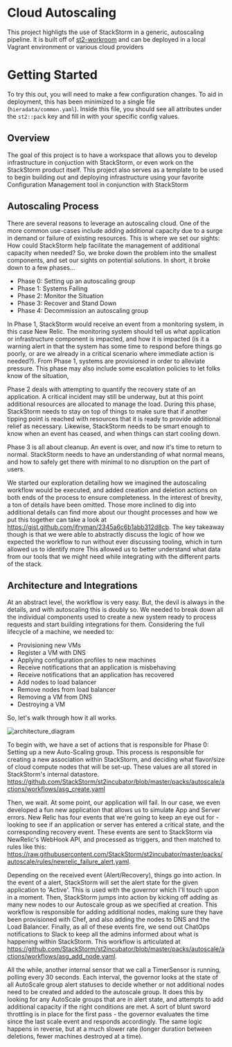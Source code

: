 Cloud Autoscaling
=========

This project highligts the use of StackStorm in a generic, autoscaling pipeline. It is built off of
[st2-workroom](https://github.com/StackStorm/st2-workroom) and can be deployed in a local Vagrant
environment or various cloud providers

# Getting Started

To try this out, you will need to make a few configuration changes. To aid in deployment, this has been
minimized to a single file (`hieradata/common.yaml`). Inside this file, you should see all attributes
under the `st2::pack` key and fill in with your specific config values.

## Overview

The goal of this project is to have a workspace that allows you to develop infrastructure in conjuction
with StackStorm, or even work on the StackStorm product itself. This project also serves as a template
to be used to begin building out and deploying infrastructure using your favorite Configuration Management
tool in conjunction with StackStorm

## Autoscaling Process

There are several reasons to leverage an autoscaling cloud. One of the more common use-cases include adding additional capacity due to a surge in demand or failure of existing resources. This is where we set our sights: How could StackStorm help facilitate the management of additional capacity when needed? So, we broke down the problem into the smallest components, and set our sights on potential solutions. In short, it broke down to a few phases...

* Phase 0: Setting up an autoscaling group
* Phase 1: Systems Failing
* Phase 2: Monitor the Situation
* Phase 3: Recover and Stand Down
* Phase 4: Decommission an autoscaling group

In Phase 1, StackStorm would receive an event from a monitoring system, in this case New Relic. The monitoring system should tell us what application or infrastructure component is impacted, and how it is impacted (is it a warning alert in that the system has some time to respond before things go poorly, or are we already in a critical scenario where immediate action is needed?). From Phase 1, systems are provisioned in order to alleviate pressure. This phase may also include some escalation policies to let folks know of the situation, 

Phase 2 deals with attempting to quantify the recovery state of an application. A critical incident may still be underway, but at this point additional resources are allocated to manage the load. During this phase, StackStorm needs to stay on top of things to make sure that if another tipping point is reached with resources that it is ready to provide additional relief as necessary. Likewise, StackStorm needs to be smart enough to know when an event has ceased, and when things can start cooling down.

Phase 3 is all about cleanup. An event is over, and now it's time to return to normal. StackStorm needs to have an understanding of what normal means, and how to safely get there with minimal to no disruption on the part of users.

We started our exploration detailing how we imagined the autoscaling workflow would be executed, and added creation and deletion actions on both ends of the process to ensure completeness. In the interest of brevity, a ton of details have been omitted. Those more inclined to dig into additional details can find more about our thought processes and how we put this together can take a look at https://gist.github.com/jfryman/2345a6c6b1abb312d8cb. The key takeaway though is that we were able to abstractly discuss the logic of how we expected the workflow to run without ever discussing tooling, which in turn allowed us to identify more  This allowed us to better understand what data from our tools that we might need while integrating with the different parts of the stack.

## Architecture and Integrations

At an abstract level, the workflow is very easy. But, the devil is always in the details, and with autoscaling this is doubly so. We needed to break down all the individual components used to create a new system ready to process requests and start building integrations for them. Considering the full lifecycle of a machine, we needed to:

* Provisioning new VMs
* Register a VM with DNS
* Applying configuration profiles to new machines
* Receive notifications that an application is misbehaving
* Receive notifications that an application has recovered
* Add nodes to load balancer
* Remove nodes from load balancer
* Removing a VM from DNS
* Destroying a VM

So, let's walk through how it all works.

![architecture_diagram](https://cloud.githubusercontent.com/assets/20028/6277282/339edbda-b842-11e4-9638-750dda437ab6.jpg)

To begin with, we have a set of actions that is responsible for Phase 0: Setting up a new Auto-Scaling group. This process is responsible for creating a new association within StackStorm, and deciding what flavor/size of cloud compute nodes that will be set-up. These values are all stored in StackStorm's internal datastore. https://github.com/StackStorm/st2incubator/blob/master/packs/autoscale/actions/workflows/asg_create.yaml

Then, we wait. At some point, our application will fail. In our case, we even developed a fun new application that allows us to simulate App and Server errors. New Relic has four events that we're going to keep an eye out for - looking to see if an application or server has entered a critical state, and the corresponding recovery event. These events are sent to StackStorm via NewRelic's WebHook API, and processed as triggers, and then matched to rules like this: https://raw.githubusercontent.com/StackStorm/st2incubator/master/packs/autoscale/rules/newrelic_failure_alert.yaml.

Depending on the received event (Alert/Recovery), things go into action. In the event of a alert, StackStorm will set the alert state for the given application to 'Active'. This is used with the governor which I'll touch upon in a moment. Then, StackStorm jumps into action by kicking off adding as many new nodes to our Autoscale group as we specified at creation. This workflow is responsible for adding additional nodes, making sure they have been provisioned with Chef, and also adding the nodes to DNS and the Load Balancer. Finally, as all of these events fire, we send out ChatOps notifications to Slack to keep all the admins informed about what is happening within StackStorm. This workflow is articulated at https://github.com/StackStorm/st2incubator/blob/master/packs/autoscale/actions/workflows/asg_add_node.yaml.

All the while, another internal sensor that we call a TimerSensor is running, polling every 30 seconds. Each interval, the governor looks at the state of all AutoScale group alert statuses to decide whether or not additional nodes need to be created and added to the autoscale group. It does this by looking for any AutoScale groups that are in alert state, and attempts to add additional capacity if the right conditions are met. A sort of blunt sword throttling is in place for the first pass - the governor evaluates the time since the last scale event and responds accordingly. The same logic happens in reverse, but at a much slower rate (longer duration between deletions, fewer machines destroyed at a time).

